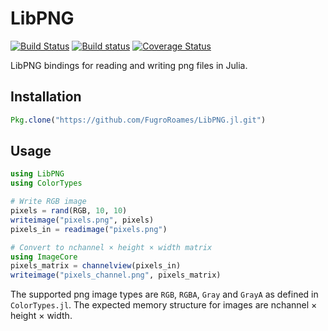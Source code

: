 # LibPNG

[![Build Status](https://travis-ci.org/FugroRoames/LibPNG.jl.svg?branch=master)](https://travis-ci.org/FugroRoames/LibPNG.jl)
[![Build status](https://ci.appveyor.com/api/projects/status/5xpjkivk4p98ekdj?svg=true)](https://ci.appveyor.com/project/msbahal/libpng-jl)
[![Coverage Status](https://coveralls.io/repos/github/FugroRoames/LibPNG.jl/badge.svg?branch=master)](https://coveralls.io/github/FugroRoames/LibPNG.jl?branch=master)

LibPNG bindings for reading and writing png files in Julia.

## Installation

```julia
Pkg.clone("https://github.com/FugroRoames/LibPNG.jl.git")
```

## Usage

```julia
using LibPNG
using ColorTypes

# Write RGB image
pixels = rand(RGB, 10, 10)
writeimage("pixels.png", pixels)
pixels_in = readimage("pixels.png")

# Convert to nchannel × height × width matrix
using ImageCore
pixels_matrix = channelview(pixels_in)
writeimage("pixels_channel.png", pixels_matrix)
```

The supported png image types are `RGB`, `RGBA`, `Gray` and `GrayA` as defined in `ColorTypes.jl`.
The expected memory structure for images are nchannel × height × width.
